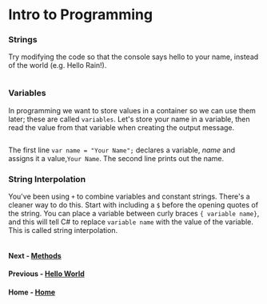 # Intro to Programming

### Strings 
Try modifying the code so that the console says hello to your name, instead of the world (e.g. Hello Rain!).

``` cs --region strings --source-file .\myapp\Program.cs --project .\myapp\myapp.csproj 
```
### Variables
In programming we want to store values in a container so we can use them later; these are called `variables`.
Let's store your name in a variable, then read the value from that variable when creating the output message. 

``` cs --region variables --source-file .\myapp\Program.cs --project .\myapp\myapp.csproj 
```
The first line `var name = "Your Name";` declares a variable, *name* and assigns it a value,`Your Name`. The second line prints out the name.

### String Interpolation
You've been using  `+` to combine variables and constant strings.  There's a cleaner way to do this. 
Start with including a `$` before the opening quotes of the string. You can place a variable between curly braces `{ variable name}`, and this will tell C# to replace `variable name` with the value of the variable. This is called string interpolation. 

``` cs --region interpolation --source-file .\myapp\Program.cs --project .\myapp\myapp.csproj 
```
#### Next - [Methods](./Methods.md)
#### Previous - [Hello World](./HelloWorld.md)
#### Home - [Home](./Readme.md)